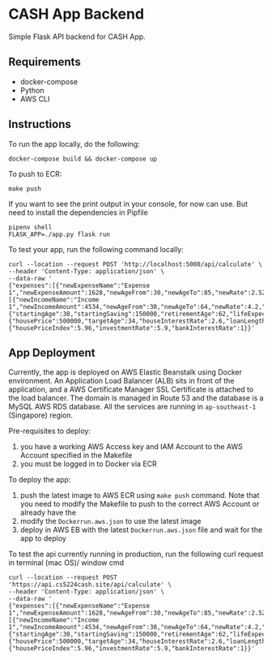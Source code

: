 # CASH App Backend

Simple Flask API backend for CASH App.

## Requirements

- docker-compose
- Python
- AWS CLI

## Instructions

To run the app locally, do the following:

```$bash
docker-compose build && docker-compose up
```

To push to ECR:

```$bash
make push
```

If you want to see the print output in your console, for now can use. But need to install the dependencies in Pipfile

```$bash
pipenv shell
FLASK_APP=./app.py flask run
```

To test your app, run the following command locally:

```$bash
curl --location --request POST 'http://localhost:5000/api/calculate' \
--header 'Content-Type: application/json' \
--data-raw '
{"expenses":[{"newExpenseName":"Expense 1","newExpenseAmount":1628,"newAgeFrom":30,"newAgeTo":85,"newRate":2.52}],"incomes":[{"newIncomeName":"Income 1","newIncomeAmount":4534,"newAgeFrom":30,"newAgeTo":64,"newRate":4.2,"newBonus":2}],"personalInformation":{"startingAge":30,"startingSaving":150000,"retirementAge":62,"lifeExpectancy":85,"investmentPercentage":30},"housingInfo":{"housePrice":500000,"targetAge":34,"houseInterestRate":2.6,"loanLength":20,"downPayment":15},"rates":{"housePriceIndex":5.96,"investmentRate":5.9,"bankInterestRate":1}}'
```

## App Deployment

Currently, the app is deployed on AWS Elastic Beanstalk using Docker environment. An Application Load Balancer (ALB) sits in front of the application, and a AWS Certificate Manager SSL Certificate is attached to the load balancer. The domain is managed in Route 53 and the database is a MySQL AWS RDS database. All the services are running in `ap-southeast-1` (Singapore) region.

Pre-requisites to deploy:

1. you have a working AWS Access key and IAM Account to the AWS Account specified in the Makefile
1. you must be logged in to Docker via ECR

To deploy the app:

1. push the latest image to AWS ECR using `make push` command. Note that you need to modify the Makefile to push to the correct AWS Account or already have the
1. modify the `Dockerrun.aws.json` to use the latest image
1. deploy in AWS EB with the latest `Dockerrun.aws.json` file and wait for the app to deploy

To test the api currently running in production, run the following curl request in terminal (mac OS)/ window cmd

```$bash
curl --location --request POST 'https://api.cs5224cash.site/api/calculate' \
--header 'Content-Type: application/json' \
--data-raw '
{"expenses":[{"newExpenseName":"Expense 1","newExpenseAmount":1628,"newAgeFrom":30,"newAgeTo":85,"newRate":2.52}],"incomes":[{"newIncomeName":"Income 1","newIncomeAmount":4534,"newAgeFrom":30,"newAgeTo":64,"newRate":4.2,"newBonus":2}],"personalInformation":{"startingAge":30,"startingSaving":150000,"retirementAge":62,"lifeExpectancy":85,"investmentPercentage":30},"housingInfo":{"housePrice":500000,"targetAge":34,"houseInterestRate":2.6,"loanLength":20,"downPayment":15},"rates":{"housePriceIndex":5.96,"investmentRate":5.9,"bankInterestRate":1}}'
```
